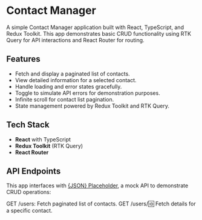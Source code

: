 # Contact Manager

A simple Contact Manager application built with React, TypeScript, and Redux Toolkit. This app demonstrates basic CRUD functionality using RTK Query for API interactions and React Router for routing.

## Features

- Fetch and display a paginated list of contacts.
- View detailed information for a selected contact.
- Handle loading and error states gracefully.
- Toggle to simulate API errors for demonstration purposes.
- Infinite scroll for contact list pagination.
- State management powered by Redux Toolkit and RTK Query.

## Tech Stack

- **React** with TypeScript
- **Redux Toolkit** (RTK Query)
- **React Router**

## API Endpoints

This app interfaces with [{JSON} Placeholder](https://jsonplaceholder.typicode.com/), a mock API to demonstrate CRUD operations:

GET /users: Fetch paginated list of contacts.
GET /users/:id: Fetch details for a specific contact.
